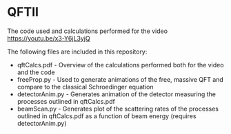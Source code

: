 # QFTII
The code used and calculations performed for the video https://youtu.be/x3-Y6jL3yjQ

The following files are included in this repository:

- qftCalcs.pdf - Overview of the calculations performed both for the video and the code
- freeProp.py - Used to generate animations of the free, massive QFT and compare to the classical Schroedinger equation
- detectorAnim.py - Generates animation of the detector measuring the processes outlined in qftCalcs.pdf
- beamScan.py - Generates plot of the scattering rates of the processes outlined in qftCalcs.pdf as a function of beam energy (requires detectorAnim.py)
